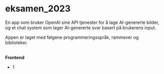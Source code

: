 # eksamen_2023

En app som bruker OpenAI sine API tjenester for å lage AI-genererte bilder, og et chat system som lager AI-genererte svar basert på brukerens input.

Appen er laget med følgene programmeringsspråk, rammever og biblioteker.

<br/><b>Frontend</b>
<ul>
  <li>1</li>
</ul>
